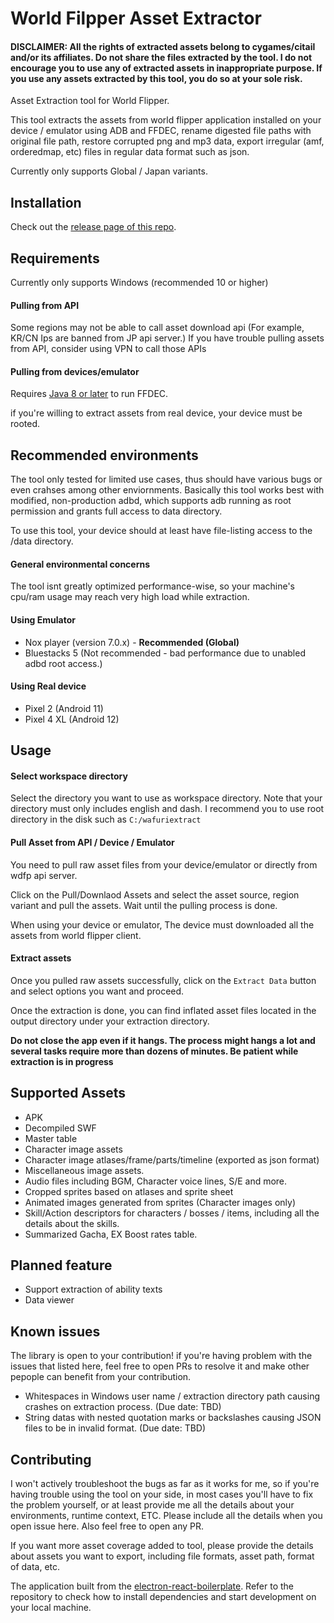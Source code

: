 # World Filpper Asset Extractor

#### DISCLAIMER: All the rights of extracted assets belong to cygames/citail and/or its affiliates. Do not share the files extracted by the tool. I do not encourage you to use any of extracted assets in inappropriate purpose. If you use any assets extracted by this tool, you do so at your sole risk.

Asset Extraction tool for World Flipper.

This tool extracts the assets from world flipper application installed on your device / emulator using ADB and FFDEC, rename digested file paths with original file path, restore corrupted png and mp3 data, export irregular (amf, orderedmap, etc) files in regular data format such as json.

Currently only supports Global / Japan variants. 

## Installation

Check out the [release page of this repo](https://github.com/ScripterSugar/wdfp-extractor/releases).

## Requirements

Currently only supports Windows (recommended 10 or higher)

#### Pulling from API

Some regions may not be able to call asset download api (For example, KR/CN Ips are banned from JP api server.) If you have trouble pulling assets from API, consider using VPN to call those APIs 

#### Pulling from devices/emulator

Requires [Java 8 or later](https://www.java.com/en/download/) to run FFDEC.

if you're willing to extract assets from real device, your device must be rooted.

## Recommended environments

The tool only tested for limited use cases, thus should have various bugs or even crahses among other enviornments. Basically this tool works best with modified, non-production adbd, which supports adb running as root permission and grants full access to data directory.

To use this tool, your device should at least have file-listing access to the /data directory.

#### General environmental concerns

The tool isnt greatly optimized performance-wise, so your machine's cpu/ram usage may reach very high load while extraction. 

#### Using Emulator
- Nox player (version 7.0.x) - **Recommended (Global)**
- Bluestacks 5 (Not recommended - bad performance due to unabled adbd root access.)

#### Using Real device
- Pixel 2 (Android 11)
- Pixel 4 XL (Android 12)

## Usage

#### Select workspace directory

Select the directory you want to use as workspace directory. Note that your directory must only includes english and dash. I recommend you to use root directory in the disk such as `C:/wafuriextract`

#### Pull Asset from API / Device / Emulator

You need to pull raw asset files from your device/emulator or directly from wdfp api server.

Click on the Pull/Downlaod Assets and select the asset source, region variant and pull the assets. Wait until the pulling process is done.

When using your device or emulator, The device must downloaded all the assets from world flipper client.


#### Extract assets

Once you pulled raw assets successfully, click on the `Extract Data` button and select options you want and proceed.

Once the extraction is done, you can find inflated asset files located in the output directory under your extraction directory.

**Do not close the app even if it hangs. The process might hangs a lot and several tasks require more than dozens of minutes. Be patient while extraction is in progress**

## Supported Assets
- APK
- Decompiled SWF
- Master table
- Character image assets
- Character image atlases/frame/parts/timeline (exported as json format)
- Miscellaneous image assets.
- Audio files including BGM, Character voice lines, S/E and more.
- Cropped sprites based on atlases and sprite sheet
- Animated images generated from sprites (Character images only)
- Skill/Action descriptors for characters / bosses / items, including all the details about the skills.
- Summarized Gacha, EX Boost rates table.

## Planned feature
- Support extraction of ability texts
- Data viewer

## Known issues
The library is open to your contribution! if you're having problem with the issues that listed here, feel free to open PRs to resolve it and make other pepople can benefit from your contribution.

- Whitespaces in Windows user name / extraction directory path causing crashes on extraction process. (Due date: TBD)
- String datas with nested quotation marks or backslashes causing JSON files to be in invalid format. (Due date: TBD)

## Contributing

I won't actively troubleshoot the bugs as far as it works for me, so if you're having trouble using the tool on your side, in most cases you'll have to fix the problem yourself, or at least provide me all the details about your environments, runtime context, ETC. Please include all the details when you open issue here. Also feel free to open any PR.

If you want more asset coverage added to tool, please provide the details about assets you want to export, including file formats, asset path, format of data, etc.

The application built from the [electron-react-boilerplate](https://github.com/electron-react-boilerplate/electron-react-boilerplate). Refer to the repository to check how to install dependencies and start development on your local machine.




